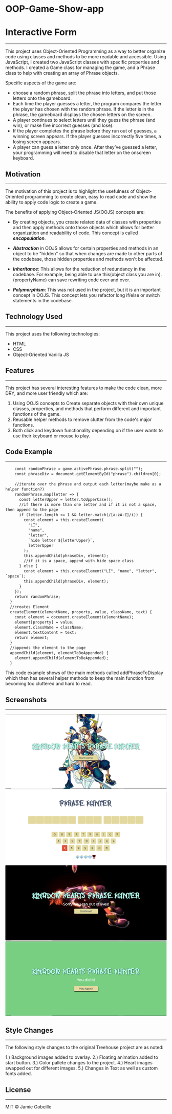 # OOP-Game-Show-app

# Interactive Form

---

This project uses Object-Oriented Programming as a way to better organize code using classes and methods to be more readable and accessible. Using JavaScript, I created two JavaScript classes with specific properties and methods. I created a Game class for managing the game, and a Phrase class to help with creating an array of Phrase objects.

Specific aspects of the game are:

- choose a random phrase, split the phrase into letters, and put those letters onto the gameboard.
- Each time the player guesses a letter, the program compares the letter the player has chosen with the random phrase. If the letter is in the phrase, the gameboard displays the chosen letters on the screen.
- A player continues to select letters until they guess the phrase (and win), or make five incorrect guesses (and lose).
- If the player completes the phrase before they run out of guesses, a winning screen appears. If the player guesses incorrectly five times, a losing screen appears.
- A player can guess a letter only once. After they’ve guessed a letter, your programming will need to disable that letter on the onscreen keyboard.

## Motivation

---

The motivation of this project is to highlight the usefulness of Object-Oriented programming to create clean, easy to read code and show the ability to apply code logic to create a game.

The benefits of applying Object-Oriented JS(OOJS) concepts are:

- By creating objects, you create related data of classes with properties and then apply methods onto those objects which allows for better organization and readability of code. This concept is called **_encapsulation_**.

- **_Abstraction_** in OOJS allows for certain properties and methods in an object to be "hidden" so that when changes are made to other parts of the codebase, those hidden properties and methods won't be affected.

- **_Inheritance_**: This allows for the reduction of redundancy in the codebase. For example, being able to use this(object class you are in).(propertyName) can save rewriting code over and over.

- **_Polymorphism_**: This was not used in the project, but it is an important concept in OOJS. This concept lets you refactor long if/else or switch statements in the codebase.

## Technology Used

---

This project uses the following technologies:

- HTML
- CSS
- Object-Oriented Vanilla JS

## Features

---

This project has several interesting features to make the code clean, more DRY, and more user friendly which are:

1. Using OOJS concepts to Create separate objects with their own unique classes, properties, and methods that perform different and important functions of the game.
2. Reusable helper methods to remove clutter from the code's major functions.
3. Both click and keydown functionality depending on if the user wants to use their keyboard or mouse to play.

## Code Example

---

```addPhraseToDisplay() {
    const randomPhrase = game.activePhrase.phrase.split("");
    const phraseDiv = document.getElementById("phrase").children[0];

    //iterate over the phrase and output each letter(maybe make as a helper function?)
    randomPhrase.map(letter => {
      const letterUpper = letter.toUpperCase();
      //if there is more than one letter and if it is not a space, then append to the page
      if (letter.length <= 1 && letter.match(/[a-zA-Z]/i)) {
        const element = this.createElement(
          "LI",
          "name",
          "letter",
          `hide letter ${letterUpper}`,
          letterUpper
        );
        this.appendChild(phraseDiv, element);
        //if it is a space, append with hide space class
      } else {
        const element = this.createElement("LI", "name", "letter", `space`);
        this.appendChild(phraseDiv, element);
      }
    });
    return randomPhrase;
  }
  //creates Element
  createElement(elementName, property, value, className, text) {
    const element = document.createElement(elementName);
    element[property] = value;
    element.className = className;
    element.textContent = text;
    return element;
  }
  //appends the element to the page
  appendChild(element, elementToBeAppended) {
    element.appendChild(elementToBeAppended);
  }
```

This code example shows of the main methods called addPhraseToDisplay which then has several helper methods to keep the main function from becoming too cluttered and hard to read.

## Screenshots

---

![Image description](images/screenshot1.png)
![Image description](images/screenshot2.png)
![Image description](images/screenshot3.png)
![Image description](images/screenshot4.png)

## Style Changes

---

The following style changes to the original Treehouse project are as noted:

1.) Background images added to overlay.
2.) Floating animation added to start button.
3.) Color pallete changes to the project.
4.) Heart images swapped out for different images.
5.) Changes in Text as well as custom fonts added.

## License

---

MIT © Jamie Gobeille
